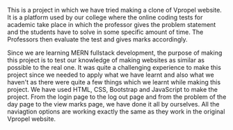This is a project in which we have tried making a clone of Vpropel website. It is a platform used by our college where the online coding tests for academic take place in which the professor gives the 
problem statement and the students have to solve in some specific amount of time. The Professors then evaluate the test and gives marks accordingly.

Since we are learning MERN fullstack development, the purpose of making this project is to test our knowledge of making websites as similar as possible to the real one. It was quite a challenging 
experience to make this project since we needed to apply what we have learnt and also what we haven't as there were quite a few things which we learnt while making this project. We have used HTML, CSS, 
Bootstrap and JavaScript to make the project. From the login page to the log out page and from the problem of the day page to the view marks page, we have done it all by ourselves.
All the naviagtion options are working exactly the same as they work in the original Vpropel website.
